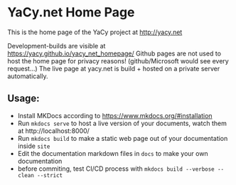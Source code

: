 # YaCy.net Home Page

This is the home page of the YaCy project at http://yacy.net

Development-builds are visible at https://yacy.github.io/yacy_net_homepage/
Github pages are not used to host the home page for privacy reasons! (github/Microsoft would see every request...)
The live page at yacy.net is build + hosted on a private server automatically.

## Usage:
* Install MKDocs according to https://www.mkdocs.org/#installation
* Run `mkdocs serve` to host a live version of your documents, watch them at http://localhost:8000/
* Run `mkdocs build` to make a static web page out of your documentation inside `site`
* Edit the documentation markdown files in `docs` to make your own documentation
* before commiting, test CI/CD process with `mkdocs build --verbose --clean --strict`
